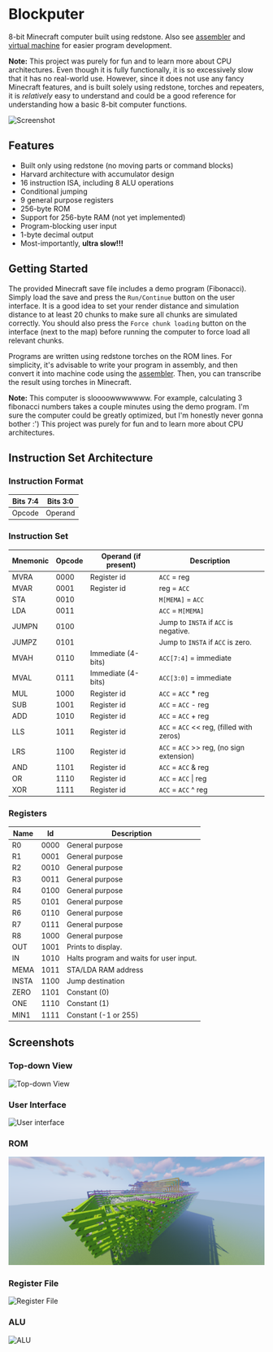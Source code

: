 # Blockputer
8-bit Minecraft computer built using redstone. Also see [assembler](https://github.com/fordcars/BlockputerASM) and [virtual machine](https://github.com/fordcars/BlockputerVM) for easier program development.

**Note:** This project was purely for fun and to learn more about CPU architectures. Even though it is fully functionally, it is so excessively slow that it has no real-world use. However, since it does not use any fancy Minecraft features, and is built solely using redstone, torches and repeaters, it is *relatively* easy to understand and could be a good reference for understanding how a basic 8-bit computer functions.

![Screenshot](https://github.com/fordcars/Blockputer/blob/main/misc/overview.png?raw=true)

## Features
* Built only using redstone (no moving parts or command blocks)
* Harvard architecture with accumulator design
* 16 instruction ISA, including 8 ALU operations
* Conditional jumping
* 9 general purpose registers
* 256-byte ROM
* Support for 256-byte RAM (not yet implemented)
* Program-blocking user input
* 1-byte decimal output
* Most-importantly, **ultra slow!!!**

## Getting Started
The provided Minecraft save file includes a demo program (Fibonacci). Simply load the save and press the `Run/Continue` button on the user interface. It is a good idea to set your render distance and simulation distance to at least 20 chunks to make sure all chunks are simulated correctly. You should also press the `Force chunk loading` button on the interface (next to the map) before running the computer to force load all relevant chunks.

Programs are written using redstone torches on the ROM lines. For simplicity, it's advisable to write your program in assembly, and then convert it into machine code using the [assembler](https://github.com/fordcars/BlockputerASM). Then, you can transcribe the result using torches in Minecraft.

**Note:** This computer is sloooowwwwwww. For example, calculating 3 fibonacci numbers takes a couple minutes using the demo program. I'm sure the computer could be greatly optimized, but I'm honestly never gonna bother :') This project was purely for fun and to learn more about CPU architectures.

## Instruction Set Architecture
### Instruction Format

| Bits 7:4 | Bits 3:0 |
| --- | --- |
| Opcode | Operand |

### Instruction Set

| Mnemonic | Opcode | Operand (if present) | Description |
| -------- | ------ | ----------- | -------------------- |
| MVRA     | 0000   | Register id | `ACC` = reg |
| MVAR     | 0001   | Register id | reg = `ACC` |
| STA      | 0010   |  | `M[MEMA]` = `ACC` |
| LDA      | 0011   |  | `ACC` = `M[MEMA]` |
| JUMPN    | 0100   |  | Jump to `INSTA` if `ACC` is negative. |
| JUMPZ    | 0101   |  | Jump to `INSTA` if `ACC` is zero. |
| MVAH     | 0110   | Immediate (4-bits) | `ACC[7:4]` = immediate |
| MVAL     | 0111   | Immediate (4-bits) | `ACC[3:0]` = immediate |
| MUL      | 1000   | Register id | `ACC` = `ACC` * reg |
| SUB      | 1001   | Register id | `ACC` = `ACC` - reg |
| ADD      | 1010   | Register id | `ACC` = `ACC` + reg |
| LLS      | 1011   | Register id | `ACC` = `ACC` << reg, (filled with zeros) |
| LRS      | 1100   | Register id | `ACC` = `ACC` >> reg, (no sign extension) |
| AND      | 1101   | Register id | `ACC` = `ACC` & reg |
| OR       | 1110   | Register id | `ACC` = `ACC` \| reg |
| XOR      | 1111   | Register id | `ACC` = `ACC` ^ reg |

### Registers

| Name  | Id   | Description |
| ----  | ---- | ----------- |
| R0    | 0000 | General purpose |
| R1    | 0001 | General purpose |
| R2    | 0010 | General purpose |
| R3    | 0011 | General purpose |
| R4    | 0100 | General purpose |
| R5    | 0101 | General purpose |
| R6    | 0110 | General purpose |
| R7    | 0111 | General purpose |
| R8    | 1000 | General purpose |
| OUT   | 1001 | Prints to display. |
| IN    | 1010 | Halts program and waits for user input. |
| MEMA  | 1011 | STA/LDA RAM address |
| INSTA | 1100 | Jump destination |
| ZERO  | 1101 | Constant (0) |
| ONE   | 1110 | Constant (1) |
| MIN1  | 1111 | Constant (-1 or 255) |

## Screenshots
### Top-down View
![Top-down View](https://github.com/fordcars/Blockputer/blob/main/misc/topdown.png?raw=true)

### User Interface
![User interface](https://github.com/fordcars/Blockputer/blob/main/misc/input.png?raw=true)

### ROM
![ROM](https://github.com/fordcars/Blockputer/blob/main/misc/ROM.png?raw=true)

### Register File
![Register File](https://github.com/fordcars/Blockputer/blob/main/misc/register_file.png?raw=true)

### ALU
![ALU](https://github.com/fordcars/Blockputer/blob/main/misc/ALU.png?raw=true)